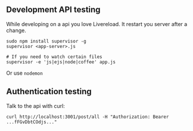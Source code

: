 
## Development API testing

While developing on a api you love Livereload. It restart you server after a change.

    sudo npm install supervisor -g
    supervisor <app-server>.js
    
    # If you need to watch certain files
    supervisor -e 'js|ejs|node|coffee' app.js

Or use `nodemon`

## Authentication testing
Talk to the api with curl:

    curl http://localhost:3001/post/all -H "Authorization: Bearer ...fFGvDbtCOdjs..."
